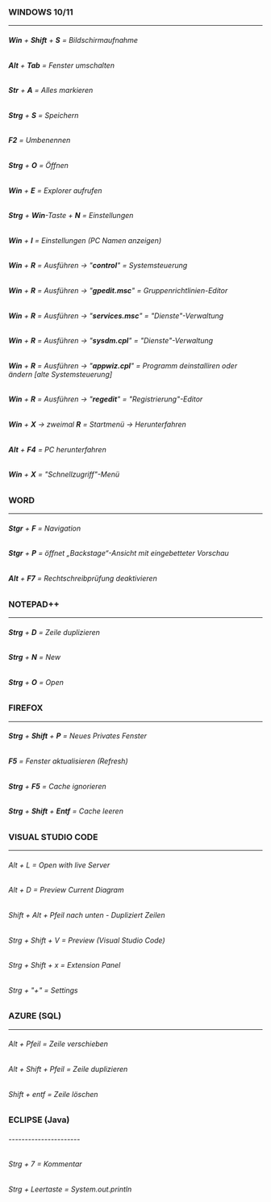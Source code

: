 ### **WINDOWS 10/11**

--------------------------



###### **Win** + **Shift** + **S** = Bildschirmaufnahme



###### **Alt** + **Tab** = Fenster umschalten



###### **Str** + **A** = Alles markieren

###### 

###### **Strg** + **S** = Speichern

###### 

###### **F2** = Umbenennen

###### 

###### **Strg** + **O** = Öffnen

###### 

###### **Win** + **E** = Explorer aufrufen

###### 

###### **Strg** + **Win**-Taste + **N** = Einstellungen

###### 

###### **Win** + **I** = Einstellungen (PC Namen anzeigen)

###### 

###### **Win** + **R** = Ausführen -> "**control**" = Systemsteuerung

###### 

###### **Win** + **R** = Ausführen -> "**gpedit.msc**" = Gruppenrichtlinien-Editor



###### **Win** + **R** = Ausführen -> "**services.msc**" = "Dienste"-Verwaltung

###### 

###### **Win** + **R** = Ausführen -> "**sysdm.cpl**" = "Dienste"-Verwaltung



###### **Win** + **R** = Ausführen -> "**appwiz.cpl**" = Programm deinstalliren oder ändern \[alte Systemsteuerung]



###### **Win** + **R** = Ausführen -> "**regedit**" = "Registrierung"-Editor



###### **Win** + **X** -> zweimal **R** = Startmenü -> Herunterfahren



###### **Alt** + **F4** = PC herunterfahren



###### **Win** + **X** = "Schnellzugriff"-Menü

















### **WORD**

--------



###### **Stgr** + **F** = Navigation

###### 

###### **Stgr** + **P** = öffnet „Backstage“-Ansicht mit eingebetteter Vorschau



###### **Alt** + **F7** = Rechtschreibprüfung deaktivieren















### **NOTEPAD++**

------------------



###### **Strg** + **D** = Zeile duplizieren



###### **Strg** + **N** = New



###### **Strg** + **O** = Open













### **FIREFOX**

--------------



###### **Strg** + **Shift** + **P** = Neues Privates Fenster



###### **F5** = Fenster aktualisieren (Refresh)



###### **Strg** + **F5** = Cache ignorieren

###### 

###### **Strg** + **Shift** + **Entf** = Cache leeren













### **VISUAL STUDIO CODE**

------------------------------------



###### Alt + L = Open with live Server



###### Alt + D = Preview Current Diagram



###### Shift + Alt + Pfeil nach unten - Dupliziert Zeilen



###### Strg + Shift + V = Preview (Visual Studio Code)



###### Strg + Shift + x = Extension Panel



###### Strg + "+" = Settings





















### AZURE (SQL)

----------------------



###### Alt + Pfeil = Zeile verschieben



###### Alt + Shift + Pfeil = Zeile duplizieren



###### Shift + entf = Zeile löschen









### ECLIPSE (Java)

###### ----------------------



###### Strg + 7 = Kommentar



###### Strg + Leertaste = System.out.println







